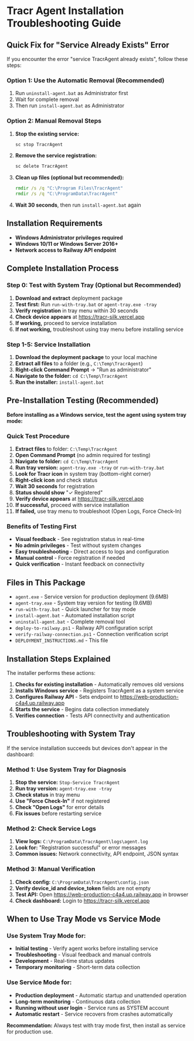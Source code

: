 # Tracr Agent Installation Troubleshooting Guide

## Quick Fix for "Service Already Exists" Error

If you encounter the error "service TracrAgent already exists", follow these steps:

### Option 1: Use the Automatic Removal (Recommended)
1. Run `uninstall-agent.bat` as Administrator first
2. Wait for complete removal
3. Then run `install-agent.bat` as Administrator

### Option 2: Manual Removal Steps
1. **Stop the existing service:**
   ```cmd
   sc stop TracrAgent
   ```

2. **Remove the service registration:**
   ```cmd
   sc delete TracrAgent
   ```

3. **Clean up files (optional but recommended):**
   ```cmd
   rmdir /s /q "C:\Program Files\TracrAgent"
   rmdir /s /q "C:\ProgramData\TracrAgent"
   ```

4. **Wait 30 seconds**, then run `install-agent.bat` again

## Installation Requirements

- **Windows Administrator privileges required**
- **Windows 10/11 or Windows Server 2016+**
- **Network access to Railway API endpoint**

## Complete Installation Process

### Step 0: Test with System Tray (Optional but Recommended)
1. **Download and extract** deployment package
2. **Test first:** Run `run-with-tray.bat` or `agent-tray.exe -tray`
3. **Verify registration** in tray menu within 30 seconds
4. **Check device appears** at https://tracr-silk.vercel.app
5. **If working,** proceed to service installation
6. **If not working,** troubleshoot using tray menu before installing service

### Step 1-5: Service Installation
1. **Download the deployment package** to your local machine
2. **Extract all files** to a folder (e.g., `C:\Temp\TracrAgent`)
3. **Right-click Command Prompt** → "Run as administrator"
4. **Navigate to the folder:** `cd C:\Temp\TracrAgent`
5. **Run the installer:** `install-agent.bat`

## Pre-Installation Testing (Recommended)

**Before installing as a Windows service, test the agent using system tray mode:**

### Quick Test Procedure
1. **Extract files** to folder: `C:\Temp\TracrAgent`
2. **Open Command Prompt** (no admin required for testing)
3. **Navigate to folder:** `cd C:\Temp\TracrAgent`
4. **Run tray version:** `agent-tray.exe -tray` or `run-with-tray.bat`
5. **Look for Tracr icon** in system tray (bottom-right corner)
6. **Right-click icon** and check status
7. **Wait 30 seconds** for registration
8. **Status should show** "✓ Registered"
9. **Verify device appears** at https://tracr-silk.vercel.app
10. **If successful,** proceed with service installation
11. **If failed,** use tray menu to troubleshoot (Open Logs, Force Check-In)

### Benefits of Testing First
- **Visual feedback** - See registration status in real-time
- **No admin privileges** - Test without system changes
- **Easy troubleshooting** - Direct access to logs and configuration
- **Manual control** - Force registration if needed
- **Quick verification** - Instant feedback on connectivity

## Files in This Package

- `agent.exe` - Service version for production deployment (9.6MB)
- `agent-tray.exe` - System tray version for testing (9.6MB)
- `run-with-tray.bat` - Quick launcher for tray mode
- `install-agent.bat` - Automated installation script
- `uninstall-agent.bat` - Complete removal tool
- `deploy-to-railway.ps1` - Railway API configuration script
- `verify-railway-connection.ps1` - Connection verification script
- `DEPLOYMENT_INSTRUCTIONS.md` - This file

## Installation Steps Explained

The installer performs these actions:

1. **Checks for existing installation** - Automatically removes old versions
2. **Installs Windows service** - Registers TracrAgent as a system service  
3. **Configures Railway API** - Sets endpoint to https://web-production-c4a4.up.railway.app
4. **Starts the service** - Begins data collection immediately
5. **Verifies connection** - Tests API connectivity and authentication

## Troubleshooting with System Tray

If the service installation succeeds but devices don't appear in the dashboard:

### Method 1: Use System Tray for Diagnosis
1. **Stop the service:** `Stop-Service TracrAgent`
2. **Run tray version:** `agent-tray.exe -tray`
3. **Check status** in tray menu
4. **Use "Force Check-In"** if not registered
5. **Check "Open Logs"** for error details
6. **Fix issues** before restarting service

### Method 2: Check Service Logs
1. **View logs:** `C:\ProgramData\TracrAgent\logs\agent.log`
2. **Look for:** "Registration successful" or error messages
3. **Common issues:** Network connectivity, API endpoint, JSON syntax

### Method 3: Manual Verification
1. **Check config:** `C:\ProgramData\TracrAgent\config.json`
2. **Verify device_id and device_token** fields are not empty
3. **Test API:** Open https://web-production-c4a4.up.railway.app in browser
4. **Check dashboard:** Login to https://tracr-silk.vercel.app

## When to Use Tray Mode vs Service Mode

### Use System Tray Mode for:
- **Initial testing** - Verify agent works before installing service
- **Troubleshooting** - Visual feedback and manual controls
- **Development** - Real-time status updates  
- **Temporary monitoring** - Short-term data collection

### Use Service Mode for:
- **Production deployment** - Automatic startup and unattended operation
- **Long-term monitoring** - Continuous data collection
- **Running without user login** - Service runs as SYSTEM account
- **Automatic restart** - Service recovers from crashes automatically

**Recommendation:** Always test with tray mode first, then install as service for production use.